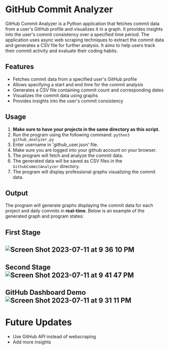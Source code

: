 # GitHub Commit Analyzer
GitHub Commit Analyzer is a Python application that fetches commit data from a user's GitHub profile and visualizes it in a graph. It provides insights into the user's commit consistency over a specified time period. The application uses async web scraping techniques to extract the commit data and generates a CSV file for further analysis. It aims to help users track their commit activity and evaluate their coding habits.

## Features
- Fetches commit data from a specified user's GitHub profile
- Allows specifying a start and end time for the commit analysis
- Generates a CSV file containing commit count and corresponding dates
- Visualizes the commit data using graphs
- Provides insights into the user's commit consistency

## Usage

1. **Make sure to have your projects in the same directory as this script.**
2. Run the program using the following command:
        ```
        python3 github_analyzer.py
        ```
3. Enter username in 'github_user.json' file.
4. Make sure you are logged into your github account on your browser.
5. The program will fetch and analyze the commit data.
6. The generated data will be saved as CSV files in the `GithubCommitAnalyzer` directory.
7. The program will display professional graphs visualizing the commit data.

## Output

The program will generate graphs displaying the commit data for each project and daily commits in **real-time**. Below is an example of the generated graph and program states:

**First Stage**
---
![Screen Shot 2023-07-11 at 9 36 10 PM](https://github.com/yousefabuz17/GithubCommitAnalyzer/assets/68834704/d3441eec-6f04-4fe0-a320-46a0a8cf51f4)
---
**Second Stage**
![Screen Shot 2023-07-11 at 9 41 47 PM](https://github.com/yousefabuz17/GithubCommitAnalyzer/assets/68834704/89a7d968-79bc-4846-b4ce-d7acaf137d0f)
---
**GitHub Dashboard Demo**
![Screen Shot 2023-07-11 at 9 31 11 PM](https://github.com/yousefabuz17/GithubCommitAnalyzer/assets/68834704/ea5719eb-7704-4751-9fee-1684477f7d00)
---
# Future Updates
- Use GitHub API instead of webscraping
- Add more insights


